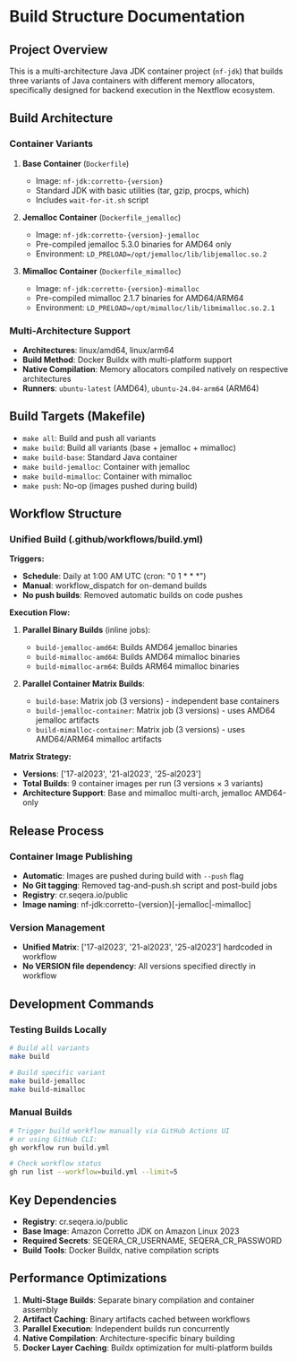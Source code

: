 # Build Structure Documentation

## Project Overview

This is a multi-architecture Java JDK container project (`nf-jdk`) that builds three variants of Java containers with different memory allocators, specifically designed for backend execution in the Nextflow ecosystem.

## Build Architecture

### Container Variants

1. **Base Container** (`Dockerfile`)
   - Image: `nf-jdk:corretto-{version}`
   - Standard JDK with basic utilities (tar, gzip, procps, which)
   - Includes `wait-for-it.sh` script

2. **Jemalloc Container** (`Dockerfile_jemalloc`)
   - Image: `nf-jdk:corretto-{version}-jemalloc`
   - Pre-compiled jemalloc 5.3.0 binaries for AMD64 only
   - Environment: `LD_PRELOAD=/opt/jemalloc/lib/libjemalloc.so.2`

3. **Mimalloc Container** (`Dockerfile_mimalloc`)
   - Image: `nf-jdk:corretto-{version}-mimalloc`
   - Pre-compiled mimalloc 2.1.7 binaries for AMD64/ARM64
   - Environment: `LD_PRELOAD=/opt/mimalloc/lib/libmimalloc.so.2.1`

### Multi-Architecture Support

- **Architectures**: linux/amd64, linux/arm64
- **Build Method**: Docker Buildx with multi-platform support
- **Native Compilation**: Memory allocators compiled natively on respective architectures
- **Runners**: `ubuntu-latest` (AMD64), `ubuntu-24.04-arm64` (ARM64)

## Build Targets (Makefile)

- `make all`: Build and push all variants
- `make build`: Build all variants (base + jemalloc + mimalloc)
- `make build-base`: Standard Java container
- `make build-jemalloc`: Container with jemalloc
- `make build-mimalloc`: Container with mimalloc
- `make push`: No-op (images pushed during build)

## Workflow Structure

### Unified Build (.github/workflows/build.yml)

**Triggers:**
- **Schedule**: Daily at 1:00 AM UTC (cron: "0 1 * * *")
- **Manual**: workflow_dispatch for on-demand builds
- **No push builds**: Removed automatic builds on code pushes

**Execution Flow:**
1. **Parallel Binary Builds** (inline jobs):
   - `build-jemalloc-amd64`: Builds AMD64 jemalloc binaries
   - `build-mimalloc-amd64`: Builds AMD64 mimalloc binaries
   - `build-mimalloc-arm64`: Builds ARM64 mimalloc binaries

2. **Parallel Container Matrix Builds**:
   - `build-base`: Matrix job (3 versions) - independent base containers
   - `build-jemalloc-container`: Matrix job (3 versions) - uses AMD64 jemalloc artifacts
   - `build-mimalloc-container`: Matrix job (3 versions) - uses AMD64/ARM64 mimalloc artifacts

**Matrix Strategy:**
- **Versions**: ['17-al2023', '21-al2023', '25-al2023']
- **Total Builds**: 9 container images per run (3 versions × 3 variants)
- **Architecture Support**: Base and mimalloc multi-arch, jemalloc AMD64-only

## Release Process

### Container Image Publishing
- **Automatic**: Images are pushed during build with `--push` flag
- **No Git tagging**: Removed tag-and-push.sh script and post-build jobs
- **Registry**: cr.seqera.io/public
- **Image naming**: nf-jdk:corretto-{version}[-jemalloc|-mimalloc]

### Version Management

- **Unified Matrix**: ['17-al2023', '21-al2023', '25-al2023'] hardcoded in workflow
- **No VERSION file dependency**: All versions specified directly in workflow

## Development Commands

### Testing Builds Locally
```bash
# Build all variants
make build

# Build specific variant
make build-jemalloc
make build-mimalloc
```

### Manual Builds
```bash
# Trigger build workflow manually via GitHub Actions UI
# or using GitHub CLI:
gh workflow run build.yml

# Check workflow status
gh run list --workflow=build.yml --limit=5
```

## Key Dependencies

- **Registry**: cr.seqera.io/public
- **Base Image**: Amazon Corretto JDK on Amazon Linux 2023
- **Required Secrets**: SEQERA_CR_USERNAME, SEQERA_CR_PASSWORD
- **Build Tools**: Docker Buildx, native compilation scripts

## Performance Optimizations

1. **Multi-Stage Builds**: Separate binary compilation and container assembly
2. **Artifact Caching**: Binary artifacts cached between workflows
3. **Parallel Execution**: Independent builds run concurrently
4. **Native Compilation**: Architecture-specific binary building
5. **Docker Layer Caching**: Buildx optimization for multi-platform builds